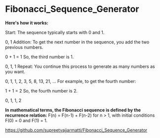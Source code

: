 # Fibonacci_Sequence_Generator

**Here's how it works:**

Start: The sequence typically starts with 0 and 1.

0, 1
Addition: To get the next number in the sequence, you add the two previous numbers.

0 + 1 = 1
So, the third number is 1.

0, 1, 1
Repeat: You continue this process to generate as many numbers as you want.

0, 1, 1, 2, 3, 5, 8, 13, 21, ...
For example, to get the fourth number:

1 + 1 = 2
So, the fourth number is 2.

0, 1, 1, 2

**In mathematical terms, the Fibonacci sequence is defined by the recurrence relation:**
F(n) = F(n-1) + F(n-2) for n > 1, with initial conditions F(0) = 0 and F(1) = 1.



https://github.com/supreetvajjarmatti/Fibonacci_Sequence_Generator
